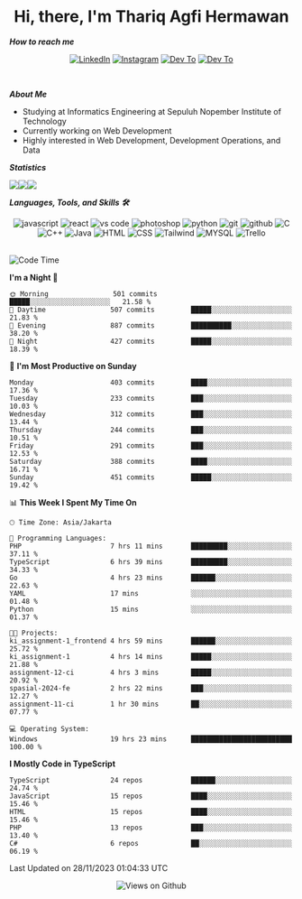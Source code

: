 <div align="center">
  <h1>Hi, there, I'm Thariq Agfi Hermawan</h1>
</div>


***How to reach me***
<p align='center'>
   <a href="https://www.linkedin.com/in/thariqagfihermawan" target="_blank"><img src="https://img.shields.io/badge/LinkedIn-0077B5?style=for-the-badge&logo=linkedin&logoColor=white" alt="LinkedIn"></a>
   <a href="https://www.instagram.com/thoriqagfi" target="_blank"><img src="https://img.shields.io/badge/Instagram-E4405F?style=for-the-badge&logo=instagram&logoColor=white" alt="Instagram"></a>
   <a href="https://medium.com/@thoriq.aghfi60" target="_blank"><img src="https://img.shields.io/badge/Medium-12100E?style=for-the-badge&logo=medium&logoColor=white" alt="Dev To"></a>
   <a href="https://linktr.ee/thoriqagfi" target="_blank"><img src="https://img.shields.io/badge/linktree-1de9b6?style=for-the-badge&logo=linktree&logoColor=white" alt="Dev To"></a>
</p>

<br>

***About Me***
- Studying at Informatics Engineering at Sepuluh Nopember Institute of Technology
- Currently working on Web Development
- Highly interested in Web Development, Development Operations, and Data

***Statistics***

<!-- [![GitHub Streak](http://github-readme-streak-stats.herokuapp.com?user=thoriqagfi&theme=dark)](https://git.io/streak-stats) -->

<div align="center">
  <div style="display: flex;">
    <img src="http://github-readme-streak-stats.herokuapp.com?user=thoriqagfi&theme=chartreuse-dark"/>
    <img src="https://github-readme-stats.vercel.app/api/top-langs/?username=thoriqagfi&layout=compact&&theme=chartreuse-dark&langs_count=8)](https://github.com/thoriqagfi"/>
    <img src="https://github-readme-stats.vercel.app/api?username=thoriqagfi&show_icons=true&theme=chartreuse-dark"/>
  </div>
</div>

<!-- [![Top Langs](https://github-readme-stats.vercel.app/api/top-langs/?username=thoriqagfi&layout=compact&&theme=chartreuse-dark&langs_count=8)](https://github.com/thoriqagfi)
< ![Agfi's GitHub stats](https://github-readme-stats.vercel.app/api?username=thoriqagfi&show_icons=true&theme=chartreuse-dark) -->

***Languages, Tools, and Skills 🛠***

  <div align="center">
    <img src="https://img.shields.io/badge/JavaScript-F7DF1E?style=for-the-badge&logo=javascript&logoColor=black" alt="javascript" />
    <img src="https://img.shields.io/badge/React-61DAFB?style=for-the-badge&logo=react&logoColor=black" alt="react" />
    <img src="https://img.shields.io/badge/vs%20code-007ACC?style=for-the-badge&logo=visual%20studio%20code&logoColor=white" alt="vs code" />
    <img src="https://img.shields.io/badge/adobe%20photoshop-31A8FF?style=for-the-badge&logo=adobe%20photoshop&logoColor=white" alt="photoshop" />
    <img src="https://img.shields.io/badge/python-3776AB?style=for-the-badge&logo=python&logoColor=white" alt="python" />
    <img src="https://img.shields.io/badge/Git-F05032?style=for-the-badge&logo=git&logoColor=white" alt="git" />
    <img src="https://img.shields.io/badge/GitHub-100000?style=for-the-badge&logo=github&logoColor=white" alt="github" />
    <img src="https://img.shields.io/badge/c-%2300599C.svg?style=for-the-badge&logo=c&logoColor=white" alt="C" />
    <img src="https://img.shields.io/badge/c++-%2300599C.svg?style=for-the-badge&logo=c%2B%2B&logoColor=white" alt="C++" />
    <img src="https://img.shields.io/badge/Java-ED8B00?style=for-the-badge&logo=java&logoColor=white" alt="Java"/>
    <img src="https://img.shields.io/badge/HTML5-E34F26?style=for-the-badge&logo=html5&logoColor=white" alt="HTML" />
    <img src="https://img.shields.io/badge/CSS-239120?&style=for-the-badge&logo=css3&logoColor=white" alt ="CSS" />
    <img src="https://img.shields.io/badge/tailwindcss-%2338B2AC.svg?style=for-the-badge&logo=tailwind-css&logoColor=white" alt="Tailwind" />
    <img src="https://img.shields.io/badge/MySQL-00000F?style=for-the-badge&logo=mysql&logoColor=white" alt="MYSQL" />
    <img src="https://img.shields.io/badge/Trello-%23026AA7.svg?style=for-the-badge&logo=Trello&logoColor=white" alt="Trello" />
  </div><br>

<!--START_SECTION:waka-->
![Code Time](http://img.shields.io/badge/Code%20Time-803%20hrs%2020%20mins-blue)

**I'm a Night 🦉** 

```text
🌞 Morning                501 commits         █████░░░░░░░░░░░░░░░░░░░░   21.58 % 
🌆 Daytime                507 commits         █████░░░░░░░░░░░░░░░░░░░░   21.83 % 
🌃 Evening                887 commits         ██████████░░░░░░░░░░░░░░░   38.20 % 
🌙 Night                  427 commits         █████░░░░░░░░░░░░░░░░░░░░   18.39 % 
```
📅 **I'm Most Productive on Sunday** 

```text
Monday                   403 commits         ████░░░░░░░░░░░░░░░░░░░░░   17.36 % 
Tuesday                  233 commits         ███░░░░░░░░░░░░░░░░░░░░░░   10.03 % 
Wednesday                312 commits         ███░░░░░░░░░░░░░░░░░░░░░░   13.44 % 
Thursday                 244 commits         ███░░░░░░░░░░░░░░░░░░░░░░   10.51 % 
Friday                   291 commits         ███░░░░░░░░░░░░░░░░░░░░░░   12.53 % 
Saturday                 388 commits         ████░░░░░░░░░░░░░░░░░░░░░   16.71 % 
Sunday                   451 commits         █████░░░░░░░░░░░░░░░░░░░░   19.42 % 
```


📊 **This Week I Spent My Time On** 

```text
🕑︎ Time Zone: Asia/Jakarta

💬 Programming Languages: 
PHP                      7 hrs 11 mins       █████████░░░░░░░░░░░░░░░░   37.11 % 
TypeScript               6 hrs 39 mins       █████████░░░░░░░░░░░░░░░░   34.33 % 
Go                       4 hrs 23 mins       ██████░░░░░░░░░░░░░░░░░░░   22.63 % 
YAML                     17 mins             ░░░░░░░░░░░░░░░░░░░░░░░░░   01.48 % 
Python                   15 mins             ░░░░░░░░░░░░░░░░░░░░░░░░░   01.37 % 

🐱‍💻 Projects: 
ki_assignment-1_frontend 4 hrs 59 mins       ██████░░░░░░░░░░░░░░░░░░░   25.72 % 
ki_assignment-1          4 hrs 14 mins       █████░░░░░░░░░░░░░░░░░░░░   21.88 % 
assignment-12-ci         4 hrs 3 mins        █████░░░░░░░░░░░░░░░░░░░░   20.92 % 
spasial-2024-fe          2 hrs 22 mins       ███░░░░░░░░░░░░░░░░░░░░░░   12.27 % 
assignment-11-ci         1 hr 30 mins        ██░░░░░░░░░░░░░░░░░░░░░░░   07.77 % 

💻 Operating System: 
Windows                  19 hrs 23 mins      █████████████████████████   100.00 % 
```

**I Mostly Code in TypeScript** 

```text
TypeScript               24 repos            ██████░░░░░░░░░░░░░░░░░░░   24.74 % 
JavaScript               15 repos            ████░░░░░░░░░░░░░░░░░░░░░   15.46 % 
HTML                     15 repos            ████░░░░░░░░░░░░░░░░░░░░░   15.46 % 
PHP                      13 repos            ███░░░░░░░░░░░░░░░░░░░░░░   13.40 % 
C#                       6 repos             ██░░░░░░░░░░░░░░░░░░░░░░░   06.19 % 
```




 Last Updated on 28/11/2023 01:04:33 UTC
<!--END_SECTION:waka-->

<div align="center">
<img src="https://komarev.com/ghpvc/?username=thoriqagfi&color=blue" alt="Views on Github" />
</div>
